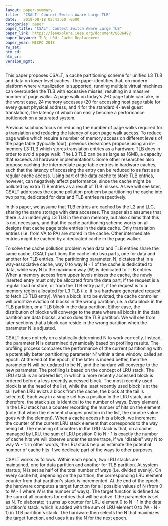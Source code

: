 ```yaml
---
layout: paper-summary
title:  "CSALT: Context Switch Aware Large TLB"
date:   2019-08-18 02:43:00 -0500
categories: paper
paper_title: "CSALT: Context Switch Aware Large TLB"
paper_link: https://ieeexplore.ieee.org/document/8686492
paper_keyword: TLB; LRU; Cache Replacement
paper_year: MICRO 2018
rw_set: 
htm_cd: 
htm_cr: 
version_mgmt: 
---
```


This paper proposes CSALT, a cache partitioning scheme for unified L3 TLB and data on lower level caches. The paper 
identifies that, on modern platform where virtualization is supported, running multiple virtual machines can overburden
the TLB with excessive misses, resulting in a massive number of page walks. A page walk on today's 2-D page table 
can take, in the worst case, 24 memory accesses (20 for accessing host page table for every guest physical address, 
and 4 for the standard 4-level guest translation), the latency of which can easily become a performance bottleneck
on a saturated system. 

Previous solutions focus on reducing the number of page walks required for a translation and reducing the latency of 
each page walk access. To reduce page walks which require a number of memory access on different levels of the page
table (typically four), previous researches propose using an in-memory L3 TLB which stores translation entries as 
a hardware TLB does in order to avoid a page walk. The L3 TLB can be as large as 16MB, a capacity that exceeds all 
hardware implementations. Some other researches also propose caching the intermediate page table entries in hardware
caches, such that the latency of accessing the entry can be reduced to as fast as a regular cache access. Using part
of the data cache to store TLB entries, however, can negatively affect performance, since the cache might be polluted
by extra TLB entries as a result of TLB misses. As we will see later, CSALT addresses the cache pollution problem 
by partitioning the cache into two parts, dedicated for data and TLB entries respectively.

In this paper, we assume that TLB entries are cached by the L2 and LLC, sharing the same storage with data accesses.
The paper also assumes that there is an underlying L3 TLB in the main memory, but also claims that this is not necessary,
and that the cache partitioning scheme works on all designs that cache page table entries in the data cache. Only translation 
entries (i.e. from VA to PA) are stored in the cache. Other intermediate entries might be cached by a dedicated cache
in the page walker.

To solve the cache pollution problem when data and TLB entries share the same cache, CSALT partitions the cache into two
parts, one for data and another for TLB entries. The partitioning parameter, N, dictates that in a way-associative cache, 
way 0 to way N - 1 of the cache is dedicated to data, while way N to the maximum way (W) is dedicated to TLB entries. 
When a memory access from upper levels misses the cache, the newly inserted entry must only be allocated from the 
data part, if the request is a regular load or store, or from the TLB entry part, if the request is to a memory region
allocated for L3 TLB (i.e. it is a hardware generated request to fetch L3 TLB entry). When a block is to be evicted,
the cache controller will prioritize eviction of blocks in the wrong partition, i.e. a data block in the TLB partition, 
or a TLB block in the data partition. Either case, the distribution of blocks will converge to the state where all
blocks in the data partition are data blocks, and so does the TLB partition. We will see from later sections that
a block can reside in the wrong partition when the parameter N is adjusted.

CSALT does not rely on a statically determined N to work correctly. Instead, the parameter N is determined dynamically 
based on profiling results. The profiling process compares the performance of the current partitioning with a potentially
better partitioning parameter N' within a time window, called an epoch. At the end of the epoch, if the latter is indeed 
better, then the parameter N will be updated to be N', and the hardare will converge to the new parameter. The profiling
is based on the concept of LRU stack. The LRU stack is an ordered list, in which a more recently accessed block is 
ordered before a less recently accessed block. The most recently used block is at the head of the list, while the least
recently used block is at the tail (when LRU evicts a block from the cache, the block at the tail is selected). Each way 
in a single set has a position in the LRU stack, and therefore, the stack size is identical to the number of ways.
Every element in the LRU stack has a counter recording the number of hits on the element (note that when the element changes
position in the list, the countre value goes with the element). When a cache access hits a block, we increment the counter 
of the current LRU stack element that corresponds to the way being hit. The meaning of counters in the LRU stack is that,
on a cache managed by LRU, the sum of LRU position 0 to N - 1 is exactly the number of cache hits we will observe 
under the same trace, if we "disable" way N to way W - 1. In other words, the LRU stack help us estimate the potential
number of cache hits if we dedicate part of the ways to other purposes. 

CSALT works as follows. Within each epoch, two LRU stacks are maintained, one for data partition and another for TLB partition.
At system startup, N is set as half of the total number of ways (i.e. divided evenly). On every cache hit, depending on 
the partition, the corresponding LRU element counter from that partition's stack is incremented. At the end of the epoch,
the hardware computes a target function for all possible values of N (from 0 to W - 1 where W is the number of ways). The
target function is defined as the sum of all counters for entries that will be active if the parameter is set as N. To
elaborate: it sums up counter for LRU element 0 to N - 1 in the data partition's stack, which is added with the sum of 
LRU element 0 to (W - N - 1) in TLB partition's stack. The hardware then selects the N that maximizes the target function,
and uses it as the N for the next epoch. 
